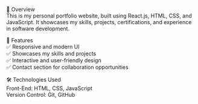 📌 Overview <br>
This is my personal portfolio website, built using React.js, HTML, CSS, and JavaScript. It showcases my skills, projects, certifications, and experience in software development.

🚀 Features <br>
✅ Responsive and modern UI  <br>
✅ Showcases my skills and projects <br>
✅ Interactive and user-friendly design     <br>
✅ Contact section for collaboration opportunities  <br>

🛠 Technologies Used <br>
Front-End: HTML, CSS, JavaScript    <br>
Version Control: Git, GitHub
